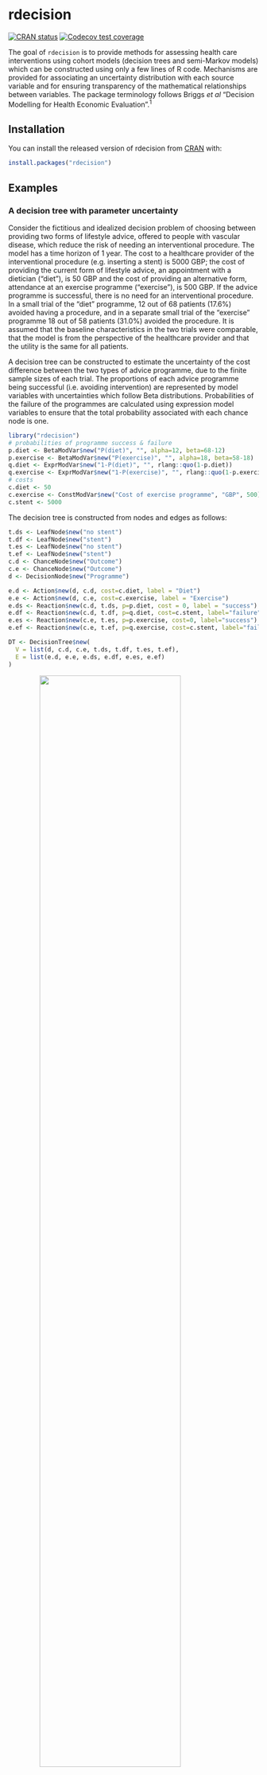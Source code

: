 
<!-- README.md is generated from README.Rmd. Please edit that file -->

# rdecision

<!-- badges: start -->

[![CRAN
status](https://www.r-pkg.org/badges/version/rdecision)](https://CRAN.R-project.org/package=rdecision)
[![Codecov test
coverage](https://codecov.io/gh/ajsims1704/rdecision/branch/master/graph/badge.svg)](https://codecov.io/gh/ajsims1704/rdecision?branch=master)
<!-- badges: end -->

The goal of `rdecision` is to provide methods for assessing health care
interventions using cohort models (decision trees and semi-Markov
models) which can be constructed using only a few lines of R code.
Mechanisms are provided for associating an uncertainty distribution with
each source variable and for ensuring transparency of the mathematical
relationships between variables. The package terminology follows Briggs
*et al* “Decision Modelling for Health Economic Evaluation”.<sup>1</sup>

## Installation

You can install the released version of rdecision from
[CRAN](https://CRAN.R-project.org) with:

``` r
install.packages("rdecision")
```

## Examples

### A decision tree with parameter uncertainty

Consider the fictitious and idealized decision problem of choosing
between providing two forms of lifestyle advice, offered to people with
vascular disease, which reduce the risk of needing an interventional
procedure. The model has a time horizon of 1 year. The cost to a
healthcare provider of the interventional procedure (e.g. inserting a
stent) is 5000 GBP; the cost of providing the current form of lifestyle
advice, an appointment with a dietician (“diet”), is 50 GBP and the cost
of providing an alternative form, attendance at an exercise programme
(“exercise”), is 500 GBP. If the advice programme is successful, there
is no need for an interventional procedure. In a small trial of the
“diet” programme, 12 out of 68 patients (17.6%) avoided having a
procedure, and in a separate small trial of the “exercise” programme 18
out of 58 patients (31.0%) avoided the procedure. It is assumed that the
baseline characteristics in the two trials were comparable, that the
model is from the perspective of the healthcare provider and that the
utility is the same for all patients.

A decision tree can be constructed to estimate the uncertainty of the
cost difference between the two types of advice programme, due to the
finite sample sizes of each trial. The proportions of each advice
programme being successful (i.e. avoiding intervention) are represented
by model variables with uncertainties which follow Beta distributions.
Probabilities of the failure of the programmes are calculated using
expression model variables to ensure that the total probability
associated with each chance node is one.

``` r
library("rdecision")
# probabilities of programme success & failure
p.diet <- BetaModVar$new("P(diet)", "", alpha=12, beta=68-12)
p.exercise <- BetaModVar$new("P(exercise)", "", alpha=18, beta=58-18)
q.diet <- ExprModVar$new("1-P(diet)", "", rlang::quo(1-p.diet))
q.exercise <- ExprModVar$new("1-P(exercise)", "", rlang::quo(1-p.exercise))
# costs
c.diet <- 50
c.exercise <- ConstModVar$new("Cost of exercise programme", "GBP", 500)
c.stent <- 5000
```

The decision tree is constructed from nodes and edges as follows:

``` r
t.ds <- LeafNode$new("no stent")
t.df <- LeafNode$new("stent")
t.es <- LeafNode$new("no stent")
t.ef <- LeafNode$new("stent")
c.d <- ChanceNode$new("Outcome")
c.e <- ChanceNode$new("Outcome")
d <- DecisionNode$new("Programme")

e.d <- Action$new(d, c.d, cost=c.diet, label = "Diet")
e.e <- Action$new(d, c.e, cost=c.exercise, label = "Exercise")
e.ds <- Reaction$new(c.d, t.ds, p=p.diet, cost = 0, label = "success")
e.df <- Reaction$new(c.d, t.df, p=q.diet, cost=c.stent, label="failure")
e.es <- Reaction$new(c.e, t.es, p=p.exercise, cost=0, label="success")
e.ef <- Reaction$new(c.e, t.ef, p=q.exercise, cost=c.stent, label="failure")

DT <- DecisionTree$new(
  V = list(d, c.d, c.e, t.ds, t.df, t.es, t.ef),
  E = list(e.d, e.e, e.ds, e.df, e.es, e.ef)
)
```

<img src="man/figures/README-treedraw-1.png" width="75%" style="display: block; margin: auto;" />

The expected per-patient net cost of each option is obtained by
evaluating the tree with expected values of all variables using
`DT$evaluate()` and threshold values with `DT$threshold()`. Examination
of the results of evaluation shows that the expected per-patient net
cost of the diet advice programme is 4167.65 GBP and the per-patient net
cost of the exercise programme is 3948.28 GBP, a point estimate saving
of 219.37 GBP per patient if the exercise advice programme is adopted.
By univariate threshold analysis, the exercise program will be cost
saving when its cost of delivery is less than 719.73 GBP or when its
success rate is greater than 26.6%.

The confidence interval of the cost saving is estimated by repeated
evaluation of the tree, each time sampling from the uncertainty
distribution of the two probabilities using, for example,
`DT$evaluate(setvars="random", N=1000)` and inspecting the resulting
data frame. From 1000 runs, the 95% confidence interval of the per
patient cost saving is -517.42 GBP to 940.59 GBP, with 71.6% being cost
saving, and it can be concluded that more evidence is required to be
confident that the exercise programme is cost saving.

## A three-state Markov model

Sonnenberg and Beck<sup>2</sup> introduced an illustrative example of a
semi-Markov process with three states: “Well”, “Disabled” and “Dead” and
one transition between each state, each with a per-cycle probability. In
`rdecision` such a model is constructed as follows. Note that
transitions from a state to itself must be specified if allowed,
otherwise the state would be a temporary state.

``` r
# create states
s.well <- MarkovState$new(name="Well", utility=1)
s.disabled <- MarkovState$new(name="Disabled",utility=0.7)
s.dead <- MarkovState$new(name="Dead",utility=0)
# create transitions, leaving rates undefined
E <- list(
  Transition$new(s.well, s.well),
  Transition$new(s.dead, s.dead),
  Transition$new(s.disabled, s.disabled),
  Transition$new(s.well, s.disabled),
  Transition$new(s.well, s.dead),
  Transition$new(s.disabled, s.dead)
)
# create the model
M <- SemiMarkovModel$new(V = list(s.well, s.disabled, s.dead), E)
# create transition probability matrix
snames <- c("Well","Disabled","Dead")
Pt <- matrix(
  data = c(0.6, 0.2, 0.2, 0, 0.6, 0.4, 0, 0, 1),
  nrow = 3, byrow = TRUE,
  dimnames = list(source=snames, target=snames)
)
# set the transition rates from per-cycle probabilities
M$set_probabilities(Pt)
```

With a starting population of 10,000, the model can be run for 25 years
as follows. The output of the `cycles` function is the Markov trace,
shown below, which replicates Table 2.<sup>2</sup>

``` r
# set the starting populations
M$reset(c(Well=10000, Disabled=0, Dead=0)) 
# cycle
MT <- M$cycles(25, hcc.pop=FALSE, hcc.cost=FALSE)
```

| Years |  Well | Disabled |  Dead | Cumulative Utility |
|------:|------:|---------:|------:|-------------------:|
|     0 | 10000 |        0 |     0 |                  0 |
|     1 |  6000 |     2000 |  2000 |               0.74 |
|     2 |  3600 |     2400 |  4000 |              1.268 |
|     3 |  2160 |     2160 |  5680 |              1.635 |
|    23 |     0 |        1 |  9999 |              2.375 |
|    24 |     0 |        0 | 10000 |              2.375 |
|    25 |     0 |        0 | 10000 |              2.375 |

# Acknowledgements

In addition to using base R,<sup>3</sup> `redecision` relies heavily on
the `R6` implementation of classes<sup>4</sup> and the `rlang` package
for error handling and non-standard evaluation used in expression model
variables.<sup>5</sup> Building the package vignettes and documentation
relies on the `testthat` package,<sup>6</sup> the `devtools`
package<sup>7</sup> and `rmarkdown`.<sup>10</sup>

Underpinning graph theory is based on terminology, definitions and
algorithms from Gross *et al*,<sup>11</sup> the Wikipedia
glossary<sup>12</sup> and links therein. Topological sorting of graphs
is based on Kahn’s algorithm.<sup>13</sup> Some of the terminology for
decision trees was based on the work of Kaminski *et al*<sup>14</sup>
and an efficient tree drawing algorithm was based on the work of
Walker.<sup>15</sup> In semi-Markov models, representations are exported
in the DOT language.<sup>16</sup>

Terminology for decision trees and Markov models in health economic
evaluation was based on the book by Briggs *et al*<sup>1</sup> and the
output format and terminology follows ISPOR
recommendations.<sup>18</sup>

Citations for examples used in vignettes are given in applicable
vignette files.

# References

<div id="refs" class="references csl-bib-body">

<div id="ref-briggs2006" class="csl-entry">

<span class="csl-left-margin">1 </span><span
class="csl-right-inline">Briggs A, Claxton K, Sculpher M. *Decision
modelling for health economic evaluation*. Oxford, UK: Oxford University
Press; 2006.</span>

</div>

<div id="ref-sonnenberg1993" class="csl-entry">

<span class="csl-left-margin">2 </span><span
class="csl-right-inline">Sonnenberg FA, Beck JR. Markov Models in
Medical Decision Making: A Practical Guide. *Medical Decision Making*
1993;**13**:322–38. <https://doi.org/10.1177/0272989X9301300409>.</span>

</div>

<div id="ref-rcoreteam2020" class="csl-entry">

<span class="csl-left-margin">3 </span><span class="csl-right-inline">R
Core Team. *R: A language and environment for statistical computing*.
Vienna, Austria: R Foundation for Statistical Computing; 2020.</span>

</div>

<div id="ref-chang2020" class="csl-entry">

<span class="csl-left-margin">4 </span><span
class="csl-right-inline">Chang W. *R6: Encapsulated classes with
reference semantics*. 2020.</span>

</div>

<div id="ref-henry2020" class="csl-entry">

<span class="csl-left-margin">5 </span><span
class="csl-right-inline">Henry L, Wickham H. *Rlang: Functions for base
types and core r and ’tidyverse’ features*. 2020.</span>

</div>

<div id="ref-wickham2011" class="csl-entry">

<span class="csl-left-margin">6 </span><span
class="csl-right-inline">Wickham H. Testthat: Get started with testing.
*The R Journal* 2011;**3**:5–10.</span>

</div>

<div id="ref-wickham2020" class="csl-entry">

<span class="csl-left-margin">7 </span><span
class="csl-right-inline">Wickham H, Hester J, Chang W. *Devtools: Tools
to make developing r packages easier*. 2020.</span>

</div>

<div id="ref-xie2018a" class="csl-entry">

<span class="csl-left-margin">8 </span><span
class="csl-right-inline">Xie Y, Allaire JJ, Grolemund G. *R markdown:
The definitive guide*. Boca Raton, Florida: Chapman and Hall/CRC;
2018.</span>

</div>

<div id="ref-allaire2020" class="csl-entry">

<span class="csl-left-margin">9 </span><span
class="csl-right-inline">Allaire J, Xie Y, McPherson J, Luraschi J,
Ushey K, Atkins A, *et al.* *Rmarkdown: Dynamic documents for r*.
2020.</span>

</div>

<div id="ref-xie2020" class="csl-entry">

<span class="csl-left-margin">10 </span><span
class="csl-right-inline">Xie Y, Dervieux C, Riederer E. *R markdown
cookbook*. Boca Raton, Florida: Chapman and Hall/CRC; 2020.</span>

</div>

<div id="ref-gross2013" class="csl-entry">

<span class="csl-left-margin">11 </span><span
class="csl-right-inline">Gross JL, Yellen J, Zhang P. *Handbook of Graph
Theory*. 2nd ed. Chapman and Hall/CRC.; 2013.</span>

</div>

<div id="ref-wikipedia2021" class="csl-entry">

<span class="csl-left-margin">12 </span><span
class="csl-right-inline">Wikipedia. Glossary of graph theory.
*Wikipedia* 2021.</span>

</div>

<div id="ref-kahn1962" class="csl-entry">

<span class="csl-left-margin">13 </span><span
class="csl-right-inline">Kahn AB. Topological sorting of large networks.
*Communications of the ACM* 1962;**5**:558–62.
<https://doi.org/10.1145/368996.369025>.</span>

</div>

<div id="ref-kaminski2018" class="csl-entry">

<span class="csl-left-margin">14 </span><span
class="csl-right-inline">Kamiński B, Jakubczyk M, Szufel P. A framework
for sensitivity analysis of decision trees. *Central European Journal of
Operational Research* 2018;**26**:135–59.
<https://doi.org/10.1007/s10100-017-0479-6>.</span>

</div>

<div id="ref-walker1989" class="csl-entry">

<span class="csl-left-margin">15 </span><span
class="csl-right-inline">Walker JQ. *A node-positioning algorithm for
general trees*. Chapel Hill: University of North Carolina; 1989.</span>

</div>

<div id="ref-gansner1993" class="csl-entry">

<span class="csl-left-margin">16 </span><span
class="csl-right-inline">Gansner ER, Koutsofios E, North SC, Vo K-P. A
technique for drawing directed graphs. *IEEE Transactions on Software
Engineering* 1993;**19**:214–30.
<https://doi.org/10.1109/32.221135>.</span>

</div>

<div id="ref-briggs2012a" class="csl-entry">

<span class="csl-left-margin">17 </span><span
class="csl-right-inline">Briggs AH, Weinstein MC, Fenwick EAL, Karnon J,
Sculpher MJ, Paltiel AD. Model Parameter Estimation and Uncertainty: A
Report of the ISPOR-SMDM Modeling Good Research Practices Task Force-6.
*Value in Health* 2012;**15**:835–42.
<https://doi.org/10.1016/j.jval.2012.04.014>.</span>

</div>

<div id="ref-siebert2012" class="csl-entry">

<span class="csl-left-margin">18 </span><span
class="csl-right-inline">Siebert U, Alagoz O, Bayoumi AM, Jahn B, Owens
DK, Cohen DJ, *et al.* State-Transition Modeling: A Report of the
ISPOR-SMDM Modeling Good Research Practices Task Force-3. *Value in
Health* 2012;**15**:812–20.
<https://doi.org/10.1016/j.jval.2012.06.014>.</span>

</div>

</div>
